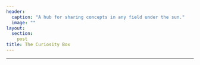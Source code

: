 ```yaml
---
header:
  caption: "A hub for sharing concepts in any field under the sun."
  image: ""
layout: 
  section: 
    post
title: The Curiosity Box
---
```


---